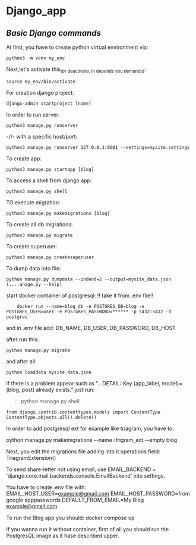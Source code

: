 # Django_app

## _Basic Django commands_

At first, you have to create python virtual environment via:
```
python3 -m venv my_env
```
Next,let's activate this<sub>(or deactivate, in depends you demands)</sub>:
```
source my_env/bin/activate
```


For creation django project:
```
django-admin startproject [name]
```

In order to run server:
```
python3 manage,py runserver
```

-//- with a specific host/port:
```
python3 manage.py runserver 127.0.0.1:8001 --settings=mysite.settings
```

To create app:
```
python3 manage.py startapp [blog]
```

To access a shell from django app:
```
python3 manage.py shell
```

TO execute migration:
```
python3 manage.py makemigrations [blog]
```

To create all db migrations:
```
python3 manage.py migrate
```

To create superuser:
```
python3 manage.py createsuperuser
```

To dump data into file:
```
python manage.py dumpdata --indent=2 --output=mysite_data.json (....anage.py --help)
```

start docker container of postgresql:
!! take it from .env file!!
```
    docker run --name=blog_db -e POSTGRES_DB=blog -e POSTGRES_USER=user -e POSTGRES_PASSWORD=****** -p 5432:5432 -d postgres
```
and in .env file add:
    DB_NAME, DB_USER, DB_PASSWORD, DB_HOST

after run this:
```
python manage.py migrate
```

and after all:
```
python loaddata mysite_data.json
```

If there is a problem appear such as "...DETAIL:  Key (app_label, model)=(blog, post) already exists." just run:
> python manage.py shell
```
from django.contrib.contenttypes.models import ContentType
ContentType.objects.all().delete()
```


In order to add postgresql ext for example like triagram, you have to:

python manage.py makemigrations --name=trigram_ext --empty blog

Next, you edit the migrations file adding into it operations field:
    TriagramExtension()

To send share-letter not using email, use 
EMAIL_BACKEND = 'django.core.mail.backends.console.EmailBackend' into settings.
    
You have to create .env file with:  
EMAIL_HOST_USER=<example@gmail.com>
EMAIL_HOST_PASSWORD=from google apppasswords
DEFAULT_FROM_EMAIL=My Blog <example@gmail.com>

To run the Blog app you should:
    docker compose up

If you wanna run it without container, first of all you should
run the PostgresQL image as it hase described upper.
